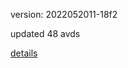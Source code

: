 version: 2022052011-18f2

updated 48 avds

[details](https://github.com/0x74f917491bfa7ebfa379/ali_avd_db/blob/master/change_log/2022/05/20/11/18f2.txt)